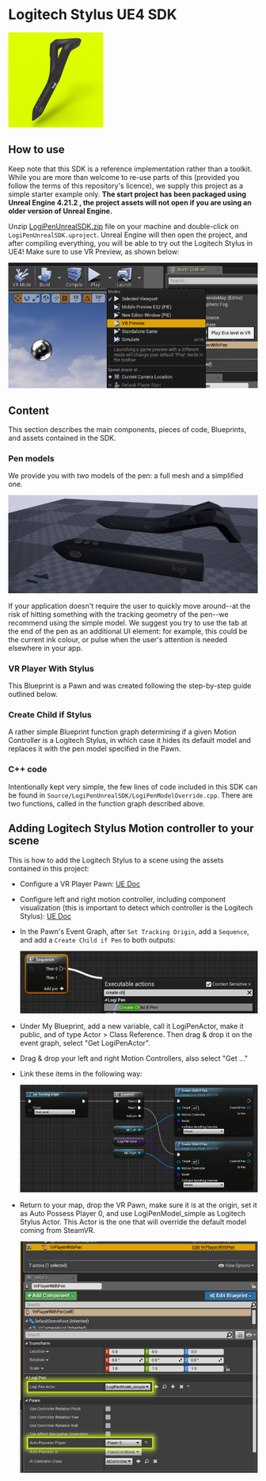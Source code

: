 # Logitech Stylus UE4 SDK

![logo](./../../resources/unreal/LogiPenUnrealSDK.png)

## How to use

Keep note that this SDK is a reference implementation rather than a toolkit. While you are more than welcome to re-use parts of this (provided you follow the terms of this repository's licence), we supply this project as a simple starter example only. **The start project has been packaged using Unreal Engine 4.21.2 , the project assets will not open if you are using an older version of Unreal Engine.**

Unzip [LogiPenUnrealSDK.zip](https://github.com/Logitech/labs_vr_pen_sdk/releases) file on your machine and double-click on `LogiPenUnrealSDK.uproject`. Unreal Engine will then open the project, and after compiling everything, you will be able to try out the Logitech Stylus in UE4! Make sure to use VR Preview, as shown below:

![Play in VR](./../../resources/unreal/vr_preview.png)

## Content

This section describes the main components, pieces of code, Blueprints, and assets contained in the SDK.

### Pen models

We provide you with two models of the pen: a full mesh and a simplified one.

![pen models](./../../resources/unreal/pen_models.png)

If your application doesn't require the user to quickly move around--at the risk of hitting something with the tracking geometry of the pen--we recommend using the simple model. We suggest you try to use the tab at the end of the pen as an additional UI element: for example, this could be the current ink colour, or pulse when the user's attention is needed elsewhere in your app.

### VR Player With Stylus

This Blueprint is a Pawn and was created following the step-by-step guide outlined below.

### Create Child if Stylus

A rather simple Blueprint function graph determining if a given Motion Controller is a Logitech Stylus, in which case it hides its default model and replaces it with the pen model specified in the Pawn.

### C++ code

Intentionally kept very simple, the few lines of code included in this SDK can be found in `Source/LogiPenUnrealSDK/LogiPenModelOverride.cpp`. There are two functions, called in the function graph described above.

## Adding Logitech Stylus Motion controller to your scene

This is how to add the Logitech Stylus to a scene using the assets contained in this project:

* Configure a VR Player Pawn: [UE Doc](https://docs.unrealengine.com/en-US/Platforms/SteamVR/HowTo/StandingCamera)
* Configure left and right motion controller, including component visualization (this is important to detect which controller is the Logitech Stylus): [UE Doc](https://docs.unrealengine.com/latest/INT/Platforms/VR/MotionController)
* In the Pawn's Event Graph, after `Set Tracking Origin`, add a `Sequence`, and add a `Create Child if Pen` to both outputs:

  ![add action](./../../resources/unreal/add_action.png)

* Under My Blueprint, add a new variable, call it LogiPenActor, make it public, and of type Actor > Class Reference. Then drag & drop it on the event graph, select "Get LogiPenActor".
* Drag & drop your left and right Motion Controllers, also select "Get ..."
* Link these items in the following way:

  ![overall BP](./../../resources/unreal/create_child_if_pen.png)

* Return to your map, drop the VR Pawn, make sure it is at the origin, set it as Auto Possess Player 0, and use LogiPenModel_simple as Logitech Stylus Actor. This Actor is the one that will override the default model coming from SteamVR.

  ![pawn config](./../../resources/unreal/vr_player_pawn_config_highlight.png)
